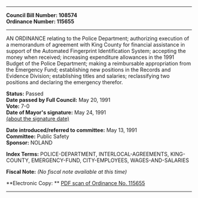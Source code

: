 * * * * *  
  
**Council Bill Number: [](#h0)[](#h2)108574**   
**Ordinance Number: 115655**  
  
* * * * *  
  
AN ORDINANCE relating to the Police Department; authorizing execution of a memorandum of agreement with King County for financial assistance in support of the Automated Fingerprint Identification System; accepting the money when received; increasing expenditure allowances in the 1991 Budget of the Police Department; making a reimbursable appropriation from the Emergency Fund; establishing new positions in the Records and Evidence Division; establishing titles and salaries; reclassifying two positions and declaring the emergency therefor.  
  
**Status:** Passed   
**Date passed by Full Council:** May 20, 1991   
**Vote:** 7-0   
**Date of Mayor's signature:** May 24, 1991   
[(about the signature date)](/~public/approvaldate.htm)   
  
  
**Date introduced/referred to committee:** May 13, 1991   
**Committee:** Public Safety   
**Sponsor:** NOLAND   
  
**Index Terms:** POLICE-DEPARTMENT, INTERLOCAL-AGREEMENTS, KING-COUNTY, EMERGENCY-FUND, CITY-EMPLOYEES, WAGES-AND-SALARIES  
  
**Fiscal Note:** *(No fiscal note available at this time)*  
  
**Electronic Copy: ** [PDF scan of Ordinance No. 115655](/~archives/Ordinances/Ord_115655.pdf)  
  
* * * * *  
